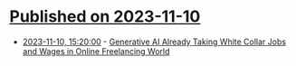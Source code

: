 # [Published on 2023-11-10](index.md)

* [2023-11-10, 15:20:00](https://tech.slashdot.org/story/23/11/10/1311230/generative-ai-already-taking-white-collar-jobs-and-wages-in-online-freelancing-world?utm_source=rss1.0mainlinkanon&utm_medium=feed) - [Generative AI Already Taking White Collar Jobs and Wages in Online Freelancing World](https://tech.slashdot.org/story/23/11/10/1311230/generative-ai-already-taking-white-collar-jobs-and-wages-in-online-freelancing-world?utm_source=rss1.0mainlinkanon&utm_medium=feed)

